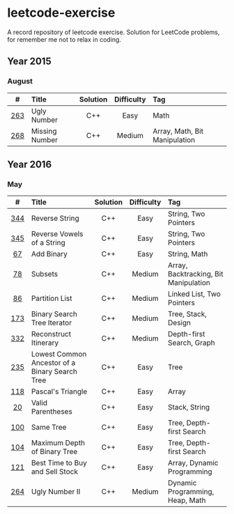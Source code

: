 # leetcode-exercise
A record repository of leetcode exercise. Solution for LeetCode problems, for remember me not to relax in coding.



## Year 2015

### August

|                    #                     | Title          | Solution | Difficulty | Tag                           |
| :--------------------------------------: | :------------- | :------: | :--------: | :---------------------------- |
| [263](https://leetcode.com/problems/ugly-number/) | Ugly Number    |   C++    |    Easy    | Math                          |
| [268](https://leetcode.com/problems/missing-number/) | Missing Number |   C++    |   Medium   | Array, Math, Bit Manipulation |



## Year 2016

### May

|                    #                     | Title                                    | Solution | Difficulty | Tag                                   |
| :--------------------------------------: | :--------------------------------------- | :------: | :--------: | :------------------------------------ |
| [344](https://leetcode.com/problems/reverse-string/) | Reverse String                           |   C++    |    Easy    | String, Two Pointers                  |
| [345](https://leetcode.com/problems/reverse-vowels-of-a-string/) | Reverse Vowels of a String               |   C++    |    Easy    | String, Two Pointers                  |
| [67](https://leetcode.com/problems/add-binary/) | Add Binary                               |   C++    |    Easy    | String, Math                          |
| [78](https://leetcode.com/problems/subsets/) | Subsets                                  |   C++    |   Medium   | Array, Backtracking, Bit Manipulation |
| [86](https://leetcode.com/problems/partition-list/) | Partition List                           |   C++    |   Medium   | Linked List, Two Pointers             |
| [173](https://leetcode.com/problems/binary-search-tree-iterator/) | Binary Search Tree Iterator              |   C++    |   Medium   | Tree, Stack, Design                   |
| [332](https://leetcode.com/problems/reconstruct-itinerary/) | Reconstruct Itinerary                    |   C++    |   Medium   | Depth-first Search, Graph             |
| [235](https://leetcode.com/problems/lowest-common-ancestor-of-a-binary-search-tree/) | Lowest Common Ancestor of a Binary Search Tree |   C++    |    Easy    | Tree                                  |
| [118](https://leetcode.com/problems/pascals-triangle/) | Pascal's Triangle                        |   C++    |    Easy    | Array                                 |
| [20](https://leetcode.com/problems/valid-parentheses/) | Valid Parentheses                        |   C++    |    Easy    | Stack, String                         |
| [100](https://leetcode.com/problems/same-tree/) | Same Tree                                |   C++    |    Easy    | Tree, Depth-first Search              |
| [104](https://leetcode.com/problems/maximum-depth-of-binary-tree/) | Maximum Depth of Binary Tree             |   C++    |    Easy    | Tree, Depth-first Search              |
| [121](https://leetcode.com/problems/best-time-to-buy-and-sell-stock/) | Best Time to Buy and Sell Stock          |   C++    |    Easy    | Array, Dynamic Programming            |
| [264](https://leetcode.com/problems/ugly-number-ii/) | Ugly Number II                           |   C++    |   Medium   | Dynamic Programming, Heap, Math       |


